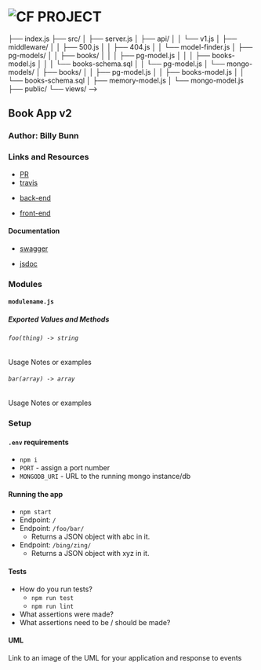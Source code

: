 ![CF](http://i.imgur.com/7v5ASc8.png) PROJECT
=================================================
<!-->
├── index.js
├── src/
│   ├── server.js
│   ├── api/
│   │   └── v1.js
│   ├── middleware/
│   │   ├── 500.js
│   │   ├── 404.js
│   │   └── model-finder.js
│   ├── pg-models/
│   │   ├── books/
│   │   │   ├── pg-model.js
│   │   │   ├── books-model.js
│   │   │   └── books-schema.sql
│   │   └── pg-model.js
│   └── mongo-models/
│       ├── books/
│       │   ├── pg-model.js
│       │   ├── books-model.js
│       │   └── books-schema.sql
│       ├── memory-model.js
│       └── mongo-model.js
├── public/
└── views/
-->

<!-- LINKS -->
<!-- Replace the link for each in brackets below -->
<!-- PR (working into submission) -->
[1]: https://github.com/401-advanced-javascript-billybunn/book-app/pull/1
<!-- travis build -->
[2]: https://travis-ci.com/401-advanced-javascript-billybunn/book-app/builds/106408585
<!-- back-end -->
[3]: http://xyz.com
<!-- front-end -->
[4]: https://billybunn-book-app-postgres.herokuapp.com/
<!-- swagger -->
[5]: http://xyz.com
<!-- jsdoc-->
[6]: heroku-link/docs 

## Book App v2

### Author: Billy Bunn

### Links and Resources
* [PR][1]
* [travis][2]
<!-- (when applicable) -->
* [back-end][3]
<!-- (when applicable) -->
* [front-end][4]

#### Documentation
<!-- API assignments only -->
* [swagger][5]
<!-- (All assignments) -->
* [jsdoc][6]

### Modules
#### `modulename.js`
##### Exported Values and Methods

###### `foo(thing) -> string`
<!-- If you finished everything, you should be able to copy/paste the lab requirements and put them in present tense. -->
Usage Notes or examples

###### `bar(array) -> array`
Usage Notes or examples

### Setup
#### `.env` requirements
* `npm i`
* `PORT` - assign a port number
* `MONGODB_URI` - URL to the running mongo instance/db


#### Running the app
* `npm start`
* Endpoint: `/`
* Endpoint: `/foo/bar/`
  * Returns a JSON object with abc in it.
* Endpoint: `/bing/zing/`
  * Returns a JSON object with xyz in it.
  
#### Tests
* How do you run tests?
  * `npm run test`
  * `npm run lint`
* What assertions were made?
* What assertions need to be / should be made?

#### UML
Link to an image of the UML for your application and response to events
